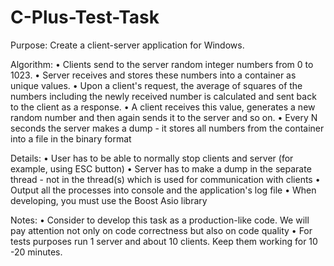 # C-Plus-Test-Task
Purpose: Create a client-server application for Windows.

Algorithm:
• Clients send to the server random integer numbers from 0 to 1023.
• Server receives and stores these numbers into a container as unique values.
• Upon a client's request, the average of squares of the numbers including the newly received number is calculated and sent back to the client as a response.
• A client receives this value, generates a new random number and then again sends it to the server and so on.
• Every N seconds the server makes a dump - it stores all numbers from the container into a file in the binary format

Details:
• User has to be able to normally stop clients and server (for example, using ESC button)
• Server has to make a dump in the separate thread - not in the thread(s) which is used for communication with clients
• Output all the processes into console and the application's log file
• When developing, you must use the Boost Asio library 

Notes:
• Consider to develop this task as a production-like code. We will pay attention not only on code correctness but also on code quality
• For tests purposes run 1 server and about 10 clients. Keep them working for 10 -20 minutes.